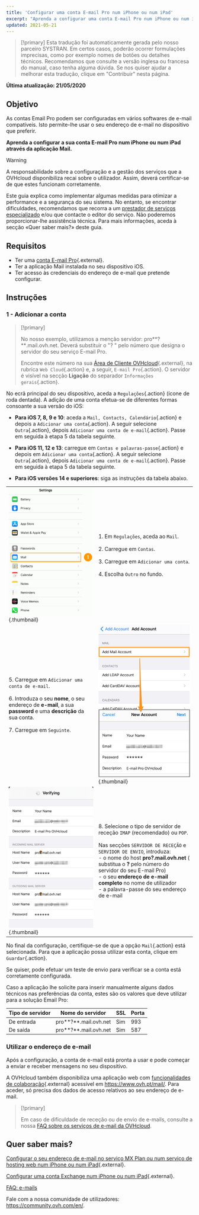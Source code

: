 ```yaml
---
title: 'Configurar uma conta E-mail Pro num iPhone ou num iPad'
excerpt: "Aprenda a configurar uma conta E-mail Pro num iPhone ou num iPad através da aplicação Mail"
updated: 2021-05-21
---
```


> [!primary]
> Esta tradução foi automaticamente gerada pelo nosso parceiro SYSTRAN. Em certos casos, poderão ocorrer formulações imprecisas, como por exemplo nomes de botões ou detalhes técnicos. Recomendamos que consulte a versão inglesa ou francesa do manual, caso tenha alguma dúvida. Se nos quiser ajudar a melhorar esta tradução, clique em "Contribuir" nesta página.
>

**Última atualização: 21/05/2020**

## Objetivo

As contas Email Pro podem ser configuradas em vários softwares de e-mail compatíveis. Isto permite-lhe usar o seu endereço de e-mail no dispositivo que preferir.

**Aprenda a configurar a sua conta E-mail Pro num iPhone ou num iPad através da aplicação Mail.**

> [!warning]
>
> A responsabilidade sobre a configuração e a gestão dos serviços que a OVHcloud disponibiliza recai sobre o utilizador. Assim, deverá certificar-se de que estes funcionam corretamente.
>
> Este guia explica como implementar algumas medidas para otimizar a performance e a segurança do seu sistema. No entanto, se encontrar dificuldades, recomendamos que recorra a um [prestador de serviços especializado](https://partner.ovhcloud.com/pt/directory/) e/ou que contacte o editor do serviço. Não poderemos proporcionar-lhe assistência técnica. Para mais informações, aceda à secção «Quer saber mais?» deste guia.
>

## Requisitos

- Ter uma [conta E-mail Pro](https://www.ovhcloud.com/pt/emails/email-pro/){.external}.
- Ter a aplicação Mail instalada no seu dispositivo iOS.
- Ter acesso às credenciais do endereço de e-mail que pretende configurar.

## Instruções

### 1 - Adicionar a conta

> [!primary]
>
> No nosso exemplo, utilizamos a menção servidor: pro**?**.mail.ovh.net. Deverá substituir o "? " pelo número que designa o servidor do seu serviço E-mail Pro.
>
> Encontre este número na sua [Área de Cliente OVHcloud](https://www.ovh.com/auth/?action=gotomanager&from=https://www.ovh.pt/&ovhSubsidiary=pt){.external}, na rubrica `Web Cloud`{.action} e, a seguir, `E-mail Pro`{.action}. O servidor é visível na secção **Ligação** do separador `Informações gerais`{.action}.
>

No ecrã principal do seu dispositivo, aceda a `Regulações`{.action} (ícone de roda dentada). A adição de uma conta efetua-se de diferentes formas consoante a sua versão do iOS:

- **Para iOS 7, 8, 9 e 10**: aceda a `Mail, Contacts, Calendário`{.action} e depois a `Adicionar uma conta`{.action}. A seguir selecione `Outra`{.action}, depois `Adicionar uma conta de e-mail`{.action}. Passe em seguida à etapa 5 da tabela seguinte.

- **Para iOS 11, 12 e 13**: carregue em `Contas e palavras-passe`{.action} e depois em `Adicionar uma conta`{.action}. A seguir selecione `Outra`{.action}, depois `Adicionar uma conta de e-mail`{.action}. Passe em seguida à etapa 5 da tabela seguinte.

- **Para iOS versões 14 e superiores**: siga as instruções da tabela abaixo.

| | |
|---|---|
|![Exchange](images/configuration-mail-ios-step01.gif){.thumbnail}|1. Em `Regulações`, aceda ao `Mail`. <br><br> 2. Carregue em `Contas`.<br><br> 3. Carregue em `Adicionar uma conta`.<br><br> 4. Escolha `Outro` no fundo.|
|5. Carregue em `Adicionar uma conta de e-mail`.<br><br>6. Introduza o seu **nome**, o seu endereço de **e-mail**, a sua **password** e uma **descrição** da sua conta.<br><br>7. Carregue em `Seguinte`.|![Exchange](images/configuration-mailpro-ios-step02.png){.thumbnail}|
|![Exchange](images/configuration-mailpro-ios-step03.png){.thumbnail}|8. Selecione o tipo de servidor de receção `IMAP` (recomendado) ou `POP`.<br><br>Nas secções `SERVIDOR DE RECEÇÃO` e `SERVIDOR DE ENVIO`, introduza: <br>- o nome do host **pro?.mail.ovh.net** ( substitua o **?** pelo número do servidor do seu E-mail Pro) <br>- o seu **endereço de e-mail completo** no nome de utilizador <br>- a palavra-passe do seu endereço de e-mail|

No final da configuração, certifique-se de que a opção `Mail`{.action} está selecionada. Para que a aplicação possa utilizar esta conta, clique em `Guardar`{.action}.

Se quiser, pode efetuar um teste de envio para verificar se a conta está corretamente configurada.

Caso a aplicação lhe solicite para inserir manualmente alguns dados técnicos nas preferências da conta, estes são os valores que deve utilizar para a solução Email Pro:

|Tipo de servidor|Nome do servidor|SSL|Porta|
|---|---|---|---|
|De entrada|pro**?**.mail.ovh.net|Sim|993|
|De saída|pro**?**.mail.ovh.net|Sim|587|

### Utilizar o endereço de e-mail

Após a configuração, a conta de e-mail está pronta a usar e pode começar a enviar e receber mensagens no seu dispositivo.

A OVHcloud também disponibiliza uma aplicação web com [funcionalidades de colaboração](https://www.ovhcloud.com/pt/emails/){.external} acessível em <https://www.ovh.pt/mail/>. Para aceder, só precisa dos dados de acesso relativos ao seu endereço de e-mail.

> [!primary]
>
> Em caso de dificuldade de receção ou de envio de e-mails, consulte a nossa [FAQ sobre os serviços de e-mail da OVHcloud](/pages/web_cloud/email_and_collaborative_solutions/mx_plan/faq-emails).
>

## Quer saber mais?

[Configurar o seu endereço de e-mail no serviço MX Plan ou num serviço de hosting web num iPhone ou num iPad](/pages/web_cloud/email_and_collaborative_solutions/mx_plan/how_to_configure_ios){.external}.

[Configurar uma conta Exchange num iPhone ou num iPad](/pages/web_cloud/email_and_collaborative_solutions/microsoft_exchange/how_to_configure_ios){.external}.

[FAQ: e-mails](/pages/web_cloud/email_and_collaborative_solutions/mx_plan/faq-emails)

Fale com a nossa comunidade de utilizadores: <https://community.ovh.com/en/>.
